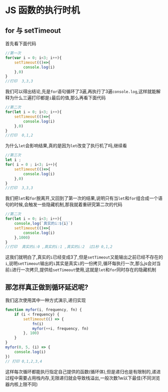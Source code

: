 # JS 函数的执行时机
## for 与 setTimeout
首先看下面代码
```js
//第一次
for(var i = 0; i<3; i++){
    setTimeout(()=>{
        console.log(i)
    },0)
}
//打印  3,3,3
```
我们可以得出结论,先是`for`语句循环了3遍,再执行了3遍`console.log`,这样就能解释为什么三遍打印都是`i`最后的值,那么再看下面代码
```js
//第二次
for(let i = 0; i<3; i++){
    setTimeout(()=>{
        console.log(i)
    },0)
}
//打印  0,1,2
```
为什么`let`会影响结果,真的是因为`let`改变了执行机了吗,继续看
```js
//第三次
let i ;
for( i = 0 ; i<3; i++){
    setTimeout(()=>{
        console.log(i)
    },0)
}
//打印  3,3,3
```
我们把`let`和`for`脱离开,又回到了第一次的结果,说明只有当`let`和`for`组合成一个语句的时候,会触发一些隐藏机制,那我就着重研究第二次的代码
```js
//第二次
for(let i = 0; i<3; i++){
    console,log(`真实的i:${i}`)
    setTimeout(()=>{
        console.log(i)
    },1000)
}
//打印  真实的i:0 ,真实的i:1 ,真实的i:2  过1秒 0,1,2
```
这我们就明白了,真实的`i`已经变成3了,但是`setTimeout`又能输出之前已经不存在的`i`,说明`setTimeout`输出的`i`其实是真实`i`的一份拷贝,循环每执行一次,那么js会对当前`i`进行一次拷贝,提供给`setTimeout`使用,这就是`let`和`for`同时存在的隐藏机制

## 那怎样真正做到循环延迟呢?
我们这次使用其中一种方式演示,递归实现
```js
function myfor(i, frequency, fn) {
    if (i < frequency) {
        setTimeout(() => {
            fn(i)
            myfor(++i, frequency, fn)
        }, 100)
    }
}
myfor(0, 5, (i) => {
    console.log(i)
})
// 打印 0,1,2,3,4
```
这样每次循环都能执行指定自己提供的函数(循环体),但是递归也是有限制的,递进过程中需要占用栈内存,无限递归就会导致栈溢出,一般次数1w以下最佳(不同浏览器内核上限不同)
